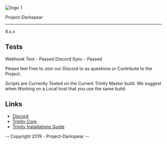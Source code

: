 ![logo 1](https://user-images.githubusercontent.com/13234164/50676898-dd139200-1031-11e9-99a5-da2fa0af8d4e.png)

Project-Darkspear

-----------------

8.x.x

## Tests

Webhook Test	- Passed
Discord Sync	- Passed

Please feel Free to Join our Discord to as questions or Contribute to the Project.

Scripts are Currently Tested on the Current Trinity Master build.
We suggest when Working on a Local host that you use the same build.

## Links
* [Discord](https://discord.gg/aykQcAq)
* [Trinity Core](https://github.com/TrinityCore/TrinityCore)
* [Trinity Installations Guide](https://trinitycore.atlassian.net/wiki/spaces/tc/pages/2130077/Installation+Guide)

-- Copyright 2019 - Project-Darkspear --
